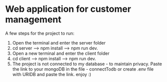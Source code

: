 # Web application for customer management
A few steps for the project to run:
1. Open the terminal and enter the server folder 
2. cd server --> npm install --> npm run dev.
3. Open a new terminal and enter the client folder
4. cd client --> npm install --> npm run dev.
5. The project is not connected to my database - to maintain privacy. Paste the link to your mongoDB in the file - connectTodb or create .env file with URIDB and paste the link.
enjoy :)
